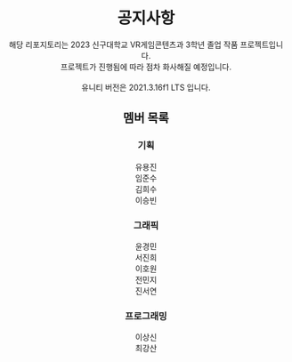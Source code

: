  <div align=center>
 
 # 공지사항
 
해당 리포지토리는 2023 신구대학교 VR게임콘텐츠과 3학년 졸업 작품 프로젝트입니다.<br/>
프로젝트가 진행됨에 따라 점차 화사해질 예정입니다.<br/>
<br/>
유니티 버전은 2021.3.16f1 LTS 입니다.<br/>
 
 ## 멤버 목록
 ### 기획
 유용진<br/>
 임준수<br/>
 김희수<br/>
 이승빈<br/>
 
 ### 그래픽
 윤경민<br/>
 서진희<br/>
 이호원<br/>
 전민지<br/>
 진서연<br/>
 
 ### 프로그래밍
 이상신<br/>
 최강산<br/>
 
 <br/>
 <br/>
 <br/>

 </div>
